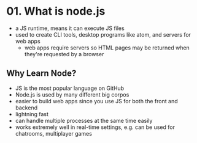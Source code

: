 # 01. What is node.js

- a JS runtime, means it can execute JS files
- used to create CLI tools, desktop programs like atom, and servers for web apps
  - web apps require servers so HTML pages may be returned when they're requested by a browser

## Why Learn Node?

- JS is the most popular language on GitHub
- Node.js is used by many different big corpos
- easier to build web apps since you use JS for both the front and backend
- lightning fast
- can handle multiple processes at the same time easily
- works extremely well in real-time settings, e.g. can be used for chatrooms, multiplayer games
